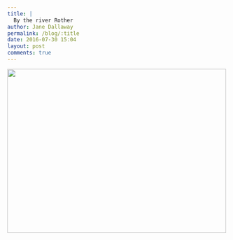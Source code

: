 ```yaml
---
title: |
  By the river Rother
author: Jane Dallaway
permalink: /blog/:title
date: 2016-07-30 15:04
layout: post
comments: true
---
```


<div><a href="//static.skitters.dallaway.com/tp_IMG_0768.JPG"><img src="//static.skitters.dallaway.com/tp_thumb_IMG_0768.JPG" width="500" height="375"/></a></div>



  

      
